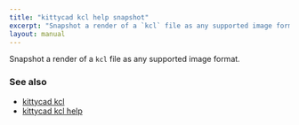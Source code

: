```yaml
---
title: "kittycad kcl help snapshot"
excerpt: "Snapshot a render of a `kcl` file as any supported image format."
layout: manual
---
```


Snapshot a render of a `kcl` file as any supported image format.

### See also

* [kittycad kcl](./kittycad_kcl)
* [kittycad kcl help](./kittycad_kcl_help)